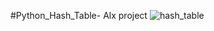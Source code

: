 #Python_Hash_Table- Alx project
![hash_table](https://medium.com/codex/hash-tables-hashing-and-collision-handling-8e462950657.png)
